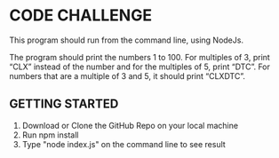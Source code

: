 # CODE CHALLENGE 

This program should run from the command line, using NodeJs.

The program should print the numbers 1 to 100. For multiples of 3, print “CLX” instead of the number and for the multiples of 5, print “DTC”. For numbers that are a multiple of 3 and 5, it should print “CLXDTC”.

## GETTING STARTED
1. Download or Clone the GitHub Repo on your local machine
2. Run npm install
3. Type "node index.js" on the command line to see result